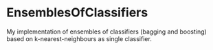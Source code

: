 # EnsemblesOfClassifiers
My implementation of ensembles of classifiers (bagging and boosting) based on k-nearest-neighbours as single classifier.
